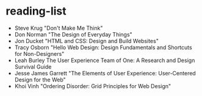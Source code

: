 # reading-list
* Steve Krug "Don't Make Me Think" 
* Don Norman "The Design of Everyday Things" 
* Jon Ducket "HTML and CSS: Design and Build Websites" 
* Tracy Osborn "Hello Web Design: Design Fundamentals and Shortcuts for Non-Designers"
* Leah Burley The User Experience Team of One: A Research and Design Survival Guide
* Jesse James Garrett "The Elements of User Experience: User-Centered Design for the Web"
* Khoi Vinh "Ordering Disorder: Grid Principles for Web Design"
